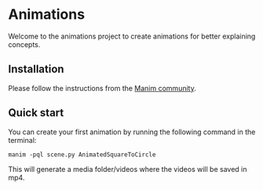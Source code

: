 # Animations

Welcome to the animations project to create animations for better explaining concepts. 

## Installation
Please follow the instructions from the [Manim community](https://docs.manim.community/en/stable/installation.html).

## Quick start
You can create your first animation by running the following command in the terminal:

```
manim -pql scene.py AnimatedSquareToCircle
```

This will generate a media folder/videos where the videos will be saved in mp4.